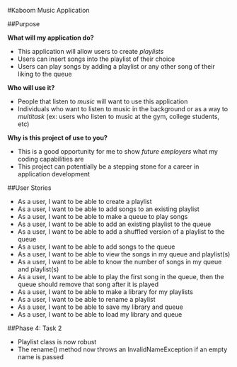#Kaboom Music Application

##Purpose

**What will my application do?**
- This application will allow users to create *playlists*
- Users can insert songs into the playlist of their choice
- Users can play songs by adding a playlist or any other song of their liking to the queue

**Who will use it?**
- People that listen to *music* will want to use this application
- Individuals who want to listen to music in the background or as a way to *multitask* (ex: users who listen to music at the gym, college students, etc)

**Why is this project of use to you?**
- This is a good opportunity for me to show *future employers* what my coding capabilities are
- This project can potentially be a stepping stone for a career in application development

##User Stories
- As a user, I want to be able to create a playlist
- As a user, I want to be able to add songs to an existing playlist
- As a user, I want to be able to make a queue to play songs
- As a user, I want to be able to add an existing playlist to the queue
- As a user, I want to be able to add a shuffled version of a playlist to the queue
- As a user, I want to be able to add songs to the queue
- As a user, I want to be able to view the songs in my queue and playlist(s)
- As a user, I want to be able to know the number of songs in my queue and playlist(s)
- As a user, I want to be able to play the first song in the queue, then the queue should remove that song after it is played
- As a user, I want to be able to make a library for my playlists
- As a user, I want to be able to rename a playlist
- As a user, I want to be able to save my library and queue
- As a user, I want to be able to load my library and queue

##Phase 4: Task 2
- Playlist class is now robust
- The rename() method now throws an InvalidNameException if an empty name is passed 